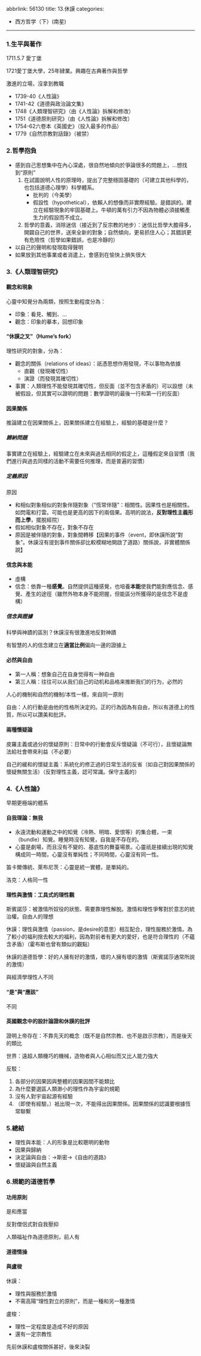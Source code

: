 abbrlink: 56130
title: 13.休謨
categories:
  - 西方哲学（下）(南星)
---
### 1.生平與著作

1711.5.7 愛丁堡

1721愛丁堡大學，25年肄業。興趣在古典著作與哲學

激進的立場，沒拿到教職

- 1739-40《人性論》
- 1741-42《道德與政治論文集》
- 1748《人類理智研究》（由《人性論》拆解和修改）
- 1751《道德原則研究》（由《人性論》拆解和修改）
- 1754-62六卷本《英國史》（投入最多的作品）
- 1779《自然宗教對話錄》（被禁）

### 2.哲學抱負

- 感到自己思想集中在內心深處，很自然地傾向於爭論很多的問題上，…想找到“原則”
	1. 在試圖說明人性的原理時，提出了完整穩固基礎的（可建立其他科學的，也包括道德心理學）科學體系。
		- 批判的（今美學）
		- 假設性（hypothetical），依賴人的想像而非實際經驗。是錯誤的。建立在經驗現象的牢固基礎上。牛頓的萬有引力不因為物體必須接觸產生力的假設而不成立。
	1. 哲學的意義，消除迷信（接近到了反宗教的地步）：迷信比哲學大膽得多，開闢自己的世界，送來全新的對象；自然傾向，更易抓住人心；其錯誤更有危險性（哲學如果錯誤，也是冷靜的）
- 以自己的聲明和發現取得聲明
- 如果放到其他事業或者消遣上，會感到在愉快上損失很大

### 3.《人類理智研究》

#### 觀念和現象

心靈中知覺分為兩類，按照生動程度分為：

- 印象：看見、觸到、…
- 觀念：印象的摹本，回想印象

#### “休謨之叉”（Hume’s fork）

理性研究的對象，分為：

- 觀念的關係（relations of ideas）：祇憑思想作用發現，不以事物為依據
	- 直觀（發現確切性）
	- 演證（而發現其確切性）
- 事實：人類理性不能發現其確切性，但反面（並不包含矛盾的）可以設想（未被假設，但其實可以證明的問題：數學證明的最後一行和第一行的反面）

#### 因果關係

推論建立在因果關係上，因果關係建立在經驗上，經驗的基礎是什麼？

##### 歸納問題

事實建立在經驗上，經驗建立在未來與過去相同的假定上，這種假定來自習慣（我們進行與過去同樣的活動不需要任何推理，而是普遍的習慣）

##### 定義原因

原因

- 和相似對象相似的對象伴隨對象（“恆常伴隨”：相關性。因果性也是相關性。如閃電和打雷。可能也是更高的因下的兩個果。高明的說法，**反對理性主義形而上學**，擺脫經院）
- 假如相似對象不存在，對象不存在
- 原因是被伴隨的對象，對象間轉移【因果的事件（event，即休謨所說“對象”。休謨沒有提到事件關係卻比較模糊地開啟了道路）關係說，非實體關係說】

#### 信念與本能

- 虛構
- 信念：依靠一種**感覺**。自然提供這種感覺，也培養**本能**使我們能對應信念、感覺、產生的途徑（雖然外物本身不能把握，但能區分所獲得的是信念不是虛構）

##### 信念與證據

科學與神蹟的區別？休謨沒有很激進地反對神蹟

有智慧的人的信念建立在**適當比例**偏向一邊的證據上

#### 必然與自由

- 第一人稱：想象自己在自身觉得有一种自由
- 第三人稱：往往可以从我们自己的动机和品格来推断我们的行为，必然的

人心的機制和自然的機制/本性一樣，來自同一原則

自由：人的行動是由他的性格所決定的。正的行為因為有自由，所以有道德上的性質，所以可以讚美和批評。

#### 兩種懷疑論

皮羅主義或過分的懷疑原則：日常中的行動會反斥懷疑論（不可行），且懷疑論無法給社會帶來利益（不必要）

自己的緩和的懷疑主義：系統化的修正過的日常生活的反省（如自己對因果關係的懷疑無關生活）（反對理性主義，認可常識。保守主義的）

### 4.《人性論》

早期更極端的體系

#### 自我理論：無我

- 永遠流動和運動之中的知覺（冷熱、明暗、愛恨等）的集合體，一束（bundle）知覺。睡覺時沒有知覺，自我是不存在的。
- 心靈是劇場，而且沒有不變的、基底性的舞臺場景。心靈祇是接續出現的知覺構成同一時間，心靈沒有單純性；不同時間，心靈沒有同一性。

笛卡爾傳統、萊布尼茨：心靈是統一實體，是單純的。

洛克：人格同一性

#### 理性與激情：工具式的理性觀

斯賓諾莎：被激情所奴役的狀態、需要靠理性解脫。激情和理性爭奪對於意志的統治權。自由人的理想

休謨：理性與激情（passion，是desire的意思）相互配合，理性服務於激情。為了較小的福利捨去較大的福利，因為對前者有更大的愛好，也是符合理性的（不蘊含矛盾）（霍布斯也曾有類似的觀點）

休謨的道德哲學：好的人擁有好的激情，壞的人擁有壞的激情（斯賓諾莎通常所說的激情）

與經濟學理性人不同

#### “是”與“應該”

不同

#### 英國觀念中的設計論證和休謨的批評

證明上帝存在：不靠先天的概念（既不是自然宗教、也不是啟示宗教），而是後天的類比

世界：遠超人類機巧的機械，造物者與人心相似而又比人能力強大

反駁：

1. 各部分的因果因與整體的因果因間不能類比
3. 為什麼要選區人類渺小的理性作為宇宙的規範
4. 沒有人對宇宙起源有經驗
5. （即使有經驗，）衹出現一次，不能得出因果關係。因果關係的認識要根據恆常聯繫

### 5.總結

- 理性與本能：人的形象是比較聰明的動物
- 因果與歸納
- 決定論與自由：→斯密→《自由的道路》
- 懷疑論與自然主義

### 6.規範的道德哲學

#### 功用原則

是和應當

反對僧侶式對自我壓抑

人類福祉作為道德原則，前人有

#### 道德情操

#### 與盧梭

休謨：

- 理性與服務於激情
- 不需高陽“理性對立的原則”，而是一種和另一種激情

盧梭：

- 理性一定程度是造成不好的原因
- 還有一定宗教性

先前休謨和盧梭關係甚好，後來決裂